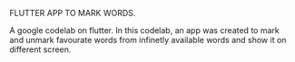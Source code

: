 FLUTTER APP TO MARK WORDS.

A google codelab on flutter.
In this codelab, an app was created to mark and unmark favourate words from infinetly available words and show it on different screen.
